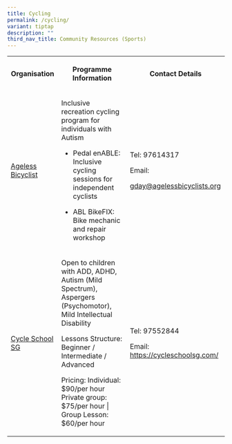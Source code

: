 ```yaml
---
title: Cycling
permalink: /cycling/
variant: tiptap
description: ""
third_nav_title: Community Resources (Sports)
---
```

<table style="minWidth: 75px">
<colgroup>
<col>
<col>
<col>
</colgroup>
<tbody>
<tr>
<th rowspan="1" colspan="1">
<p>Organisation</p>
</th>
<th rowspan="1" colspan="1">
<p>Programme Information</p>
</th>
<th rowspan="1" colspan="1">
<p>Contact Details</p>
</th>
</tr>
<tr>
<td rowspan="1" colspan="1">
<p><a href="https://agelessbicyclists.org/" rel="noopener nofollow" target="_blank">Ageless Bicyclist</a>
</p>
</td>
<td rowspan="1" colspan="1">
<p>Inclusive recreation cycling program for individuals with Autism</p>
<p></p>
<ul data-tight="true" class="tight">
<li>
<p>Pedal enABLE: Inclusive cycling sessions for independent cyclists</p>
</li>
<li>
<p>ABL BikeFIX: Bike mechanic and repair workshop</p>
</li>
</ul>
</td>
<td rowspan="1" colspan="1">
<p>Tel: 97614317</p>
<p></p>
<p>Email:</p>
<p><a href="mailto:gday@agelessbicyclists.org" rel="noopener noreferrer nofollow" target="_blank">gday@agelessbicyclists.org</a>
</p>
<p></p>
<p></p>
</td>
</tr>
<tr>
<td rowspan="1" colspan="1">
<p><a href="https://cycleschoolsg.com/" rel="noopener nofollow" target="_blank">Cycle School SG</a>
</p>
</td>
<td rowspan="1" colspan="1">
<p>Open to children with ADD, ADHD, Autism (Mild Spectrum), Aspergers (Psychomotor),
Mild Intellectual Disability</p>
<p></p>
<p>Lessons Structure: Beginner / Intermediate / Advanced</p>
<p></p>
<p>Pricing: Individual: $90/per hour Private group: $75/per hour | Group
Lesson: $60/per hour</p>
</td>
<td rowspan="1" colspan="1">
<p>Tel: 97552844</p>
<p></p>
<p>Email: <a href="https://cycleschoolsg.com/" rel="noopener noreferrer nofollow" target="_blank">https://cycleschoolsg.com/</a>
</p>
<p></p>
<p></p>
</td>
</tr>
</tbody>
</table>
<p></p>